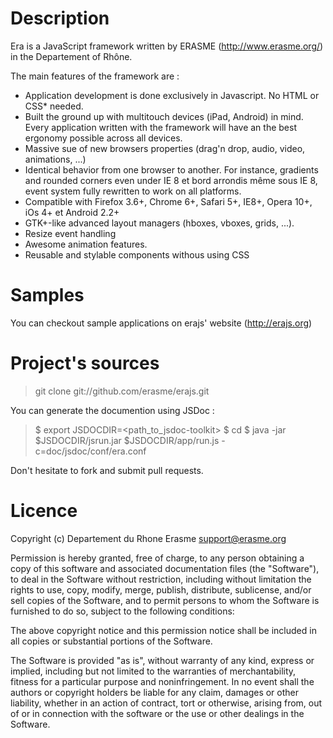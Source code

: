 # Description

Era is a JavaScript framework written by ERASME
(http://www.erasme.org/) in the Departement of Rhône.

The main features of the framework are :

- Application development is done exclusively in Javascript. No HTML or CSS* needed.
- Built the ground up with multitouch devices (iPad, Android) in
  mind. Every application written with the framework will have an the
  best ergonomy possible across all devices.
- Massive sue of new browsers properties (drag'n drop, audio, video,
  animations, ...)
- Identical behavior from one browser to another. For instance,
  gradients and rounded corners even under IE 8 et bord arrondis même
  sous IE 8, event system fully rewritten to work on all platforms.
- Compatible with Firefox 3.6+, Chrome 6+, Safari 5+, IE8+, Opera 10+, iOs 4+ et Android 2.2+
- GTK+-like advanced layout managers (hboxes, vboxes, grids, ...).
- Resize event handling
- Awesome animation features.
- Reusable and stylable components withous using CSS

# Samples

You can checkout sample applications on erajs' website
(http://erajs.org)

# Project's sources

> git clone git://github.com/erasme/erajs.git

You can generate the documention using JSDoc :

> $ export JSDOCDIR=<path_to_jsdoc-toolkit> 
> $ cd <path-to-era-repo>
> $ java -jar $JSDOCDIR/jsrun.jar $JSDOCDIR/app/run.js -c=doc/jsdoc/conf/era.conf

Don't hesitate to fork and submit pull requests.

# Licence

Copyright (c) Departement du Rhone Erasme <support@erasme.org>

Permission is hereby granted, free of charge, to any person obtaining
a copy of this software and associated documentation files (the
"Software"), to deal in the Software without restriction, including
without limitation the rights to use, copy, modify, merge, publish,
distribute, sublicense, and/or sell copies of the Software, and to
permit persons to whom the Software is furnished to do so, subject to
the following conditions:

The above copyright notice and this permission notice shall be
included in all copies or substantial portions of the Software.

The Software is provided "as is", without warranty of any kind,
express or implied, including but not limited to the warranties of
merchantability, fitness for a particular purpose and
noninfringement. In no event shall the authors or copyright holders be
liable for any claim, damages or other liability, whether in an action
of contract, tort or otherwise, arising from, out of or in connection
with the software or the use or other dealings in the Software.


